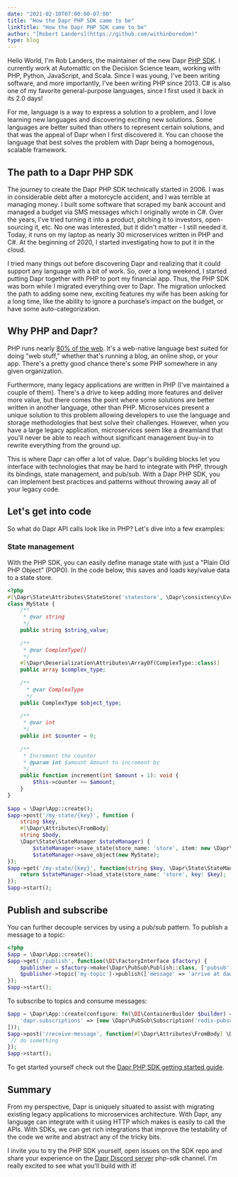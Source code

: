 ```yaml
---
date: "2021-02-10T07:00:00-07:00"
title: "How the Dapr PHP SDK came to be"
linkTitle: "How the Dapr PHP SDK came to be"
author: "[Robert Landers](https://github.com/withinboredom)"
type: blog
---
```

 
Hello World, I'm Rob Landers, the maintainer of the new Dapr [PHP SDK]( https://github.com/dapr/php-sdk). I currently work at Automattic on the Decision Science team, working with PHP, Python, JavaScript, and Scala. Since I was young, I've been writing software, and more importantly, I've been writing PHP since 2013. C# is also one of my favorite general-purpose languages, since I first used it back in its 2.0 days! 

For me, language is a way to express a solution to a problem, and I love learning new languages and discovering exciting new solutions. Some languages are better suited than others to represent certain solutions, and that was the appeal of Dapr when I first discovered it. You can choose the language that best solves the problem with Dapr being a homogenous, scalable framework.

## The path to a Dapr PHP SDK

The journey to create the Dapr PHP SDK technically started in 2006. I was in considerable debt after a motorcycle accident, and I was terrible at managing money.
I built some software that scraped my bank account and managed a budget via SMS messages which I originally wrote in C#. Over the years, I've tried turning it into a product, pitching it to investors, open-sourcing it, etc. No one was interested, but it didn't matter - I still needed it. Today, it runs on my laptop as nearly 30 microservices written in PHP and C#. At the beginning of 2020, I started investigating how to put it in the cloud.
 
I tried many things out before discovering Dapr and realizing that it could support any language with a bit of work. So, over a long weekend, I started putting Dapr together with PHP to port my financial app. Thus, the PHP SDK was born while I migrated everything over to Dapr. The migration unlocked the path to adding some new, exciting features my wife has been asking for a long time, like the ability to ignore a purchase’s impact on the budget, or have some auto-categorization.
 
## Why PHP and Dapr?

PHP runs nearly [80% of the web](https://w3techs.com/technologies/details/pl-php). It's a web-native language best suited for doing "web stuff," whether that's running a blog, an online shop, or your app. There's a pretty good chance there's some PHP somewhere in any given organization.
 
Furthermore, many legacy applications are written in PHP (I've maintained a couple of them). There's a drive to keep adding more features and deliver more value, but there comes the point where some solutions are better written in another language, other than PHP. Microservices present a unique solution to this problem allowing developers to use the language and storage methodologies that best solve their challenges. However, when you have a large legacy application, microservices seem like a dreamland that you'll never be able to reach without significant management buy-in to rewrite everything from the ground up. 

This is where Dapr can offer a lot of value. Dapr's building blocks let you interface with technologies that may be hard to integrate with PHP, through its bindings, state management, and pub/sub. With a Dapr PHP SDK, you can implement best practices and patterns without throwing away all of your legacy code.

## Let's get into code 

So what do Dapr API calls look like in PHP? Let's dive into a few examples:

### State management

With the PHP SDK, you can easily define manage state with just a "Plain Old PHP Object" (POPO). In the code below, this saves and loads key/value data to a state store.  
 
```php 
<?php
#[\Dapr\State\Attributes\StateStore('statestore', \Dapr\consistency\EventualLastWrite::class)]
class MyState {
    /**
     * @var string 
     */
    public string $string_value;
    
    /**
     * @var ComplexType[] 
     */
    #[\Dapr\Deserialization\Attributes\ArrayOf(ComplexType::class)] 
    public array $complex_type;
    
    /**
      * @var ComplexType
      */
    public ComplexType $object_type;
    
    /**
     * @var int 
     */
    public int $counter = 0;
 
    /**
     * Increment the counter
     * @param int $amount Amount to increment by
     */
    public function increment(int $amount = 1): void {
        $this->counter += $amount;
    }
}
 
$app = \Dapr\App::create();
$app->post('/my-state/{key}', function (
    string $key, 
    #[\Dapr\Attributes\FromBody]
    string $body, 
    \Dapr\State\StateManager $stateManager) {
        $stateManager->save_state(store_name: 'store', item: new \Dapr\State\StateItem(key: $key, value: $body));
        $stateManager->save_object(new MyState);
});
$app->get('/my-state/{key}', function(string $key, \Dapr\State\StateManager $stateManager) {
    return $stateManager->load_state(store_name: 'store', key: $key);
});
$app->start();
```

## Publish and subscribe

You can further decouple services by using a pub/sub pattern. To publish a message to a topic:
 
```php
<?php
$app = \Dapr\App::create();
$app->get('/publish', function(\DI\FactoryInterface $factory) {
    $publisher = $factory->make(\Dapr\PubSub\Publish::class, ['pubsub' => 'redis-pubsub']);
    $publisher->topic('my-topic')->publish(['message' => 'arrive at dawn']);
});
$app->start();
``` 

To subscribe to topics and consume messages:

```php
$app = \Dapr\App::create(configure: fn(\DI\ContainerBuilder $builder) => $builder->addDefinitions([
    'dapr.subscriptions' => [new \Dapr\PubSub\Subscription('redis-pubsub', 'my-topic', '/receive-message')]
]));
$app->post('/receive-message', function(#[\Dapr\Attributes\FromBody] \Dapr\PubSub\CloudEvent $event) {
 // do something
});
$app->start();
```

To get started yourself check out the [Dapr PHP SDK getting started guide](https://github.com/dapr/php-sdk/blob/main/docs/getting-started.md).

## Summary

From my perspective, Dapr is uniquely situated to assist with migrating existing legacy applications to microservices architecture. With Dapr, any language can integrate with it using HTTP which makes is easily to call the APIs. With SDKs, we can get rich integrations that improve the testability of the code we write and abstract any of the tricky bits. 

I invite you to try the PHP SDK yourself, open issues on the SDK repo and share your experience on the [Dapr Discord server](https://aka.ms/dapr-discord) php-sdk channel. I'm really excited to see what you'll build with it!
